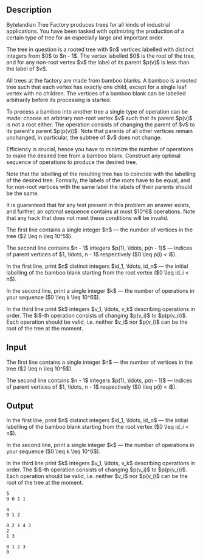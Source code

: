 ## Description

<div><p>Bytelandian Tree Factory produces trees for all kinds of industrial applications. You have been tasked with optimizing the production of a certain type of tree for an especially large and important order.</p><p>The tree in question is a rooted tree with $n$ vertices labelled with distinct integers from $0$ to $n - 1$. The vertex labelled $0$ is the root of the tree, and for any non-root vertex $v$ the label of its parent $p(v)$ is less than the label of $v$.</p><p>All trees at the factory are made from bamboo blanks. A <span class="tex-font-style-it">bamboo</span> is a rooted tree such that each vertex has exactly one child, except for a single leaf vertex with no children. The vertices of a bamboo blank can be labelled arbitrarily before its processing is started.</p><p>To process a bamboo into another tree a single type of operation can be made: choose an arbitrary non-root vertex $v$ such that its parent $p(v)$ is not a root either. The operation consists of changing the parent of $v$ to its parent's parent $p(p(v))$. Note that parents of all other vertices remain unchanged, in particular, the subtree of $v$ does not change.</p><p>Efficiency is crucial, hence you have to minimize the number of operations to make the desired tree from a bamboo blank. Construct any optimal sequence of operations to produce the desired tree.</p><p>Note that the labelling of the resulting tree has to coincide with the labelling of the desired tree. Formally, the labels of the roots have to be equal, and for non-root vertices with the same label the labels of their parents should be the same.</p><p>It is guaranteed that for any test present in this problem an answer exists, and further, an optimal sequence contains at most $10^6$ operations. Note that <span class="tex-font-style-bf">any hack that does not meet these conditions will be invalid</span>.</p></div><div class="input-specification"><p>The first line contains a single integer $n$&nbsp;— the number of vertices in the tree ($2 \leq n \leq 10^5$).</p><p>The second line contains $n - 1$ integers $p(1), \ldots, p(n - 1)$&nbsp;— indices of parent vertices of $1, \ldots, n - 1$ respectively ($0 \leq p(i) &lt; i$).</p></div><div class="output-specification"><p>In the first line, print $n$ distinct integers $id_1, \ldots, id_n$&nbsp;— the initial labelling of the bamboo blank starting from the root vertex ($0 \leq id_i &lt; n$).</p><p>In the second line, print a single integer $k$&nbsp;— the number of operations in your sequence ($0 \leq k \leq 10^6$).</p><p>In the third line print $k$ integers $v_1, \ldots, v_k$ describing operations in order. The $i$-th operation consists of changing $p(v_i)$ to $p(p(v_i))$. Each operation should be valid, i.e. neither $v_i$ nor $p(v_i)$ can be the root of the tree at the moment.</p></div>

## Input

<p>The first line contains a single integer $n$&nbsp;— the number of vertices in the tree ($2 \leq n \leq 10^5$).</p><p>The second line contains $n - 1$ integers $p(1), \ldots, p(n - 1)$&nbsp;— indices of parent vertices of $1, \ldots, n - 1$ respectively ($0 \leq p(i) &lt; i$).</p>

## Output

<p>In the first line, print $n$ distinct integers $id_1, \ldots, id_n$&nbsp;— the initial labelling of the bamboo blank starting from the root vertex ($0 \leq id_i &lt; n$).</p><p>In the second line, print a single integer $k$&nbsp;— the number of operations in your sequence ($0 \leq k \leq 10^6$).</p><p>In the third line print $k$ integers $v_1, \ldots, v_k$ describing operations in order. The $i$-th operation consists of changing $p(v_i)$ to $p(p(v_i))$. Each operation should be valid, i.e. neither $v_i$ nor $p(v_i)$ can be the root of the tree at the moment.</p>





```input1
5
0 0 1 1
```




```input2
4
0 1 2
```




```output1
0 2 1 4 3
2
1 3
```




```output2
0 1 2 3
0
```


